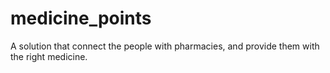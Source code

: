 # medicine_points
A solution that connect the people with pharmacies, and provide them with the right medicine.
